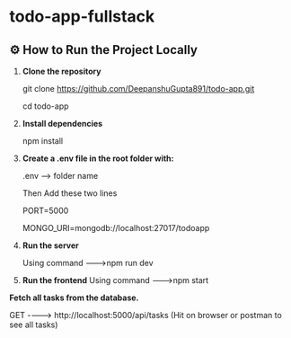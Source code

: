 # todo-app-fullstack

## ⚙️ How to Run the Project Locally

1. **Clone the repository**

   git clone https://github.com/DeepanshuGupta891/todo-app.git

   cd todo-app

3. **Install dependencies**

    npm install

5. **Create a .env file in the root folder with:**

   .env --> folder name

   Then Add these two lines

   PORT=5000

   MONGO_URI=mongodb://localhost:27017/todoapp

6. **Run the server**

   Using command --->npm run dev

5) **Run the frontend**
   Using command --->npm start


**Fetch all tasks from the database.**

GET ----> http://localhost:5000/api/tasks (Hit on browser or postman to see all tasks)
